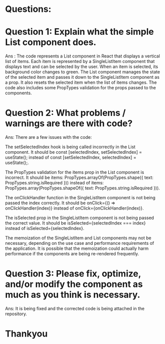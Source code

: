 # Questions:

# Question 1: Explain what the simple List component does.
Ans : The code represents a List component in React that displays a vertical list of items. Each item is represented by a SingleListItem component that displays text and can be selected by the user. When an item is selected, its background color changes to green. The List component manages the state of the selected item and passes it down to the SingleListItem component as a prop. It also resets the selected item when the list of items changes. The code also includes some PropTypes validation for the props passed to the components.

# Question 2: What problems / warnings are there with code?
Ans: There are a few issues with the code:

The setSelectedIndex hook is being called incorrectly in the List component. It should be const [selectedIndex, setSelectedIndex] = useState(); instead of const [setSelectedIndex, selectedIndex] = useState();.

The PropTypes validation for the items prop in the List component is incorrect. It should be items: PropTypes.arrayOf(PropTypes.shape({ text: PropTypes.string.isRequired })) instead of items: PropTypes.array(PropTypes.shapeOf({ text: PropTypes.string.isRequired })).

The onClickHandler function in the SingleListItem component is not being passed the index correctly. It should be onClick={() => onClickHandler(index)} instead of onClick={onClickHandler(index)}.

The isSelected prop in the SingleListItem component is not being passed the correct value. It should be isSelected={selectedIndex === index} instead of isSelected={selectedIndex}.

The memoization of the SingleListItem and List components may not be necessary, depending on the use case and performance requirements of the application. It is possible that the memoization could actually harm performance if the components are being re-rendered frequently.

# Question 3: Please fix, optimize, and/or modify the component as much as you think is necessary. 
Ans: It is being fixed and the corrected code is being attached in the repository.

#                                                                            Thankyou
